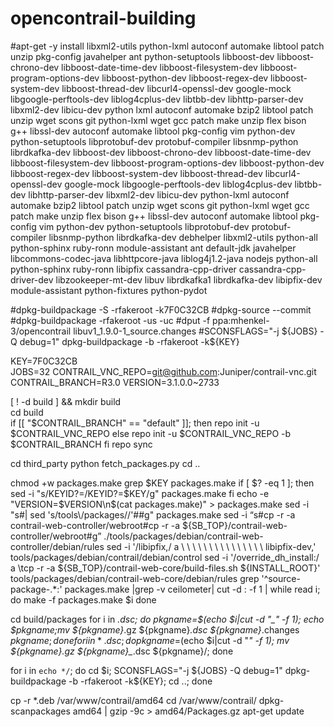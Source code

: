 # opencontrail-building


\#apt-get -y install libxml2-utils python-lxml autoconf automake libtool patch unzip pkg-config javahelper ant python-setuptools libboost-dev libboost-chrono-dev libboost-date-time-dev libboost-filesystem-dev libboost-program-options-dev libboost-python-dev libboost-regex-dev libboost-system-dev libboost-thread-dev libcurl4-openssl-dev google-mock libgoogle-perftools-dev liblog4cplus-dev libtbb-dev libhttp-parser-dev libxml2-dev libicu-dev python lxml autoconf automake bzip2 libtool patch unzip wget scons git python-lxml wget gcc patch make unzip flex bison g++ libssl-dev autoconf automake libtool pkg-config vim python-dev python-setuptools libprotobuf-dev protobuf-compiler libsnmp-python librdkafka-dev libboost-dev libboost-chrono-dev libboost-date-time-dev libboost-filesystem-dev libboost-program-options-dev libboost-python-dev libboost-regex-dev libboost-system-dev libboost-thread-dev libcurl4-openssl-dev google-mock libgoogle-perftools-dev liblog4cplus-dev libtbb-dev libhttp-parser-dev libxml2-dev libicu-dev python-lxml autoconf automake bzip2 libtool patch unzip wget scons git python-lxml wget gcc patch make unzip flex bison g++ libssl-dev autoconf automake libtool pkg-config vim python-dev python-setuptools libprotobuf-dev protobuf-compiler libsnmp-python librdkafka-dev debhelper libxml2-utils python-all python-sphinx ruby-ronn module-assistant ant default-jdk javahelper libcommons-codec-java libhttpcore-java liblog4j1.2-java nodejs python-all python-sphinx ruby-ronn libipfix cassandra-cpp-driver cassandra-cpp-driver-dev libzookeeper-mt-dev libuv librdkafka1 librdkafka-dev libipfix-dev module-assistant python-fixtures python-pydot

\#dpkg-buildpackage -S -rfakeroot -k7F0C32CB
\#dpkg-source --commit
\#dpkg-buildpackage -rfakeroot -us -uc
\#dput -f ppa:mhenkel-3/opencontrail libuv1_1.9.0-1_source.changes
\#SCONSFLAGS="-j ${JOBS} -Q debug=1" dpkg-buildpackage -b -rfakeroot -k${KEY}


KEY=7F0C32CB    
JOBS=32
CONTRAIL_VNC_REPO=git@github.com:Juniper/contrail-vnc.git
CONTRAIL_BRANCH=R3.0
VERSION=3.1.0.0~2733

[ ! -d build ] && mkdir build  
cd build  
if [[ "$CONTRAIL_BRANCH" == "default" ]]; then
     repo init -u $CONTRAIL_VNC_REPO
else
    repo init -u $CONTRAIL_VNC_REPO -b $CONTRAIL_BRANCH
fi
repo sync

cd third_party
python fetch_packages.py
cd ..

chmod +w packages.make
grep $KEY packages.make
if [ $? -eq 1 ]; then
  sed -i "s/KEYID?=/KEYID?=$KEY/g" packages.make
fi
echo -e "VERSION=$VERSION\n$(cat packages.make)" > packages.make
sed -i "s#| sed 's/tools\\\/packages//'##g" packages.make
sed -i “s#cp -r -a contrail-web-controller/webroot#cp -r -a \${SB_TOP}/contrail-web-controller/webroot#g” ./tools/packages/debian/contrail-web-controller/debian/rules
sed -i '/libipfix,/ a \ \ \ \ \ \ \ \ \ \ \ \ \ \ \ libipfix-dev,' tools/packages/debian/contrail/debian/control
sed -i '/override_dh_install:/ a \\tcp -r -a ${SB_TOP}\/contrail-web-core\/build-files.sh ${INSTALL_ROOT}' tools/packages/debian/contrail-web-core/debian/rules
grep '^source-package-.*:' packages.make |grep -v ceilometer| cut -d : -f 1 | while read i; do
    make -f packages.make $i
done

cd build/packages
for i in *.dsc; do pkgname=$(echo $i|cut -d "_" -f 1); echo $pkgname;mv ${pkgname}*.gz ${pkgname}*.dsc ${pkgname}*.changes ${pkgname}; done
for i in *.dsc; do pkgname=$(echo $i|cut -d "_" -f 1); mv ${pkgname}_*.gz ${pkgname}_*.dsc ${pkgname}/; done

for i in `echo */`; do cd $i;  SCONSFLAGS="-j ${JOBS} -Q debug=1" dpkg-buildpackage -b -rfakeroot -k${KEY}; cd ..; done

cp -r *.deb /var/www/contrail/amd64
cd /var/www/contrail/
dpkg-scanpackages amd64 | gzip -9c > amd64/Packages.gz
apt-get update
